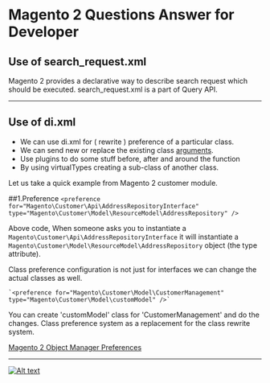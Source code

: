 # Magento 2 Questions Answer for Developer
## Use of search_request.xml
Magento 2 provides a declarative way to describe search request which should be executed. search_request.xml is a part of Query API. 

---
## Use of di.xml
- We can use di.xml for ( rewrite ) preference of a particular class.
- We can send new or replace the existing class [arguments](https://magento.stackexchange.com/questions/103606/what-are-all-the-allowed-xsitype-values-in-the-xmls-from-magento2).
- Use plugins to do some stuff before, after and around the function
- By using virtualTypes creating a sub-class of another class.

Let us take a quick example from Magento 2 customer module.

##1.Preference
	`<preference for="Magento\Customer\Api\AddressRepositoryInterface" type="Magento\Customer\Model\ResourceModel\AddressRepository" />`

Above code, When someone asks you to instantiate a `Magento\Customer\Api\AddressRepositoryInterface` it will instantiate a `Magento\Customer\Model\ResourceModel\AddressRepository` object (the type attribute).

Class preference configuration is not just for interfaces we can change the actual classes as well.

	`<preference for="Magento\Customer\Model\CustomerManagement" type="Magento\Customer\Model\customModel" />`

You can create 'customModel' class for 'CustomerManagement' and do the changes. Class preference system as a replacement for the class rewrite system.

[Magento 2 Object Manager Preferences](http://alanstorm.com/magento_2_object_manager_preferences)




---

[![Alt text](https://www.kashyapsoftware.com/pub/media/logo/stores/1/ks_logo.png "kashyapsoftware.com")](https://www.kashyapsoftware.com/)

